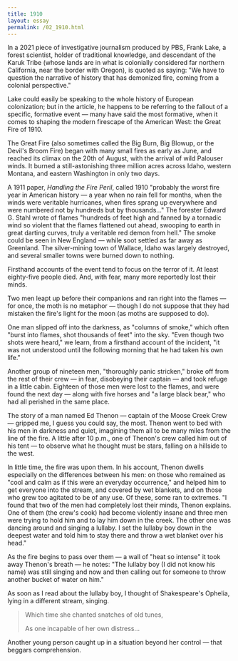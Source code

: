```yaml
---
title: 1910
layout: essay
permalink: /02_1910.html
---
```


In a 2021 piece of investigative journalism produced by PBS, Frank Lake, a forest scientist,  holder of traditional knowledge, and descendant of the Karuk Tribe (whose lands are in what is colonially considered far northern California, near the border with Oregon), is quoted as saying: "We have to question the narrative of history that has demonized fire, coming from a colonial perspective." 

Lake could easily be speaking to the whole history of European colonization; but in the article, he happens to be referring to the fallout of a specific, formative event — many have said the most formative, when it comes to shaping the modern firescape of the American West: the Great Fire of 1910. 

The Great Fire (also sometimes called the Big Burn, Big Blowup, or the Devil's Broom Fire) began with many small fires as early as June, and reached its climax on the 20th of August, with the arrival of wild Palouser winds. It burned a still-astonishing three million acres across Idaho, western Montana, and eastern Washington in only two days. 

A 1911 paper, *Handling the Fire Peril*, called 1910 "probably the worst fire year in American history — a year when no rain fell for months, when the winds were veritable hurricanes, when fires sprang up everywhere and were numbered not by hundreds but by thousands..." The forester Edward G. Stahl wrote of flames "hundreds of feet high and fanned by a tornadic wind so violent that the flames flattened out ahead, swooping to earth in great darting curves, truly a veritable red demon from hell." The smoke could be seen in New England — while soot settled as far away as Greenland. The silver-mining town of Wallace, Idaho was largely destroyed, and several smaller towns were burned down to nothing.

Firsthand accounts of the event tend to focus on the terror of it. At least eighty-five people died. And, with fear, many more reportedly lost their minds.

Two men leapt up before their companions and ran right into the flames — for once, the moth is no metaphor — though I do not suppose that they had mistaken the fire's light for the moon (as moths are supposed to do). 

One man slipped off into the darkness, as "columns of smoke," which often "burst into flames, shot thousands of feet" into the sky. "Even though two shots were heard," we learn, from a firsthand account of the incident, "it was not understood until the following morning that he had taken his own life."

Another group of nineteen men, "thoroughly panic stricken," broke off from the rest of their crew — in fear, disobeying their captain — and took refuge in a little cabin. Eighteen of those men were lost to the flames, and were found the next day — along with five horses and "a large black bear," who had all perished in the same place. 

The story of a man named Ed Thenon — captain of the Moose Creek Crew — gripped me, I guess you could say, the most. Thenon went to bed with his men in darkness and quiet, imagining them all to be many miles from the line of the fire. A little after 10 p.m., one of Thenon's crew called him out of his tent — to observe what he thought must be stars, falling on a hillside to the west. 

In little time, the fire was upon them. In his account, Thenon dwells especially on the differences between his men: on those who remained as "cool and calm as if this were an everyday occurrence," and helped him to get everyone into the stream, and covered by wet blankets, and on those who grew too agitated to be of any use. Of these, some ran to extremes. "I found that two of the men had completely lost their minds, Thenon explains. One of them (the crew's cook) had become violently insane and three men were trying to hold him and to lay him down in the creek. The other one was dancing around and singing a lullaby. I set the lullaby boy down in the deepest water and told him to stay there and throw a wet blanket over his head."

As the fire begins to pass over them — a wall of "heat so intense" it took away Thenon's breath — he notes: "The lullaby boy (I did not know his name) was still singing and now and then calling out for someone to throw another bucket of water on him." 

As soon as I read about the lullaby boy, I thought of Shakespeare's Ophelia, lying in a different stream, singing. 

> Which time she chanted snatches of old tunes, 
>
> As one incapable of her own distress... 

Another young person caught up in a situation beyond her control — that beggars comprehension. 
